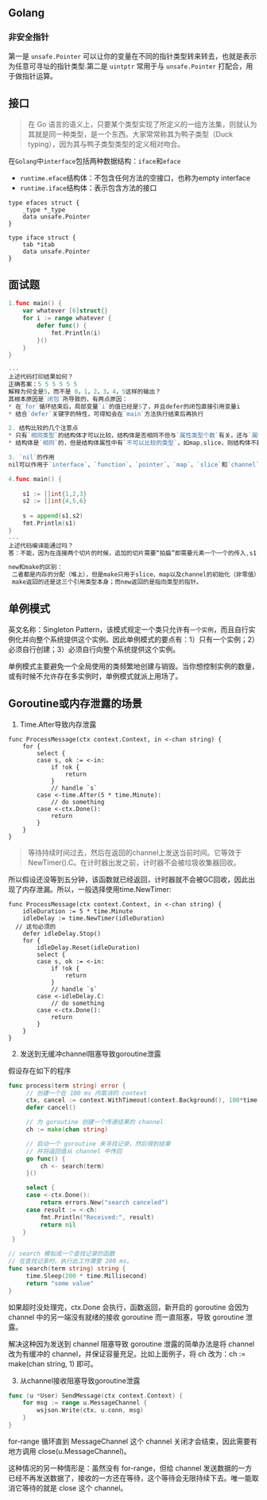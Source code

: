 ## Golang

### 非安全指针

第一是 `unsafe.Pointer` 可以让你的变量在不同的指针类型转来转去，也就是表示为任意可寻址的指针类型.第二是 `uintptr` 常用于与 `unsafe.Pointer` 打配合，用于做指针运算。



## 接口

> 在 Go 语言的语义上，只要某个类型实现了所定义的一组方法集，则就认为其就是同一种类型，是一个东西。大家常常称其为鸭子类型（Duck typing），因为其与鸭子类型类型的定义相对吻合。

在`Golang`中`interface`包括两种数据结构：`iface`和`eface`

* `runtime.eface`结构体：不包含任何方法的空接口，也称为empty interface
* `runtime.iface`结构体：表示包含方法的接口

```golang
type efaces struct {
    _type *_type
    data unsafe.Pointer
}

type iface struct {
    tab *itab
    data unsafe.Pointer
}
```



## 面试题

```go
1.func main() {
    var whatever [6]struct{}
    for i := range whatever {
        defer func() {
            fmt.Println(i)
        }()
    }
}

---
上述代码打印结果如何？
正确答案：5 5 5 5 5 5
解释为何全是5，而不是 0，1，2，3，4，5这样的输出？
其根本原因是`闭包`所导致的，有两点原因：
* 在`for`循环结束后，局部变量`i`的值已经是5了，并且defer的闭包直接引用变量i
* 结合`defer`关键字的特性，可得知会在`main`方法执行结束后再执行

2. 结构比较的几个注意点
* 只有`相同类型`的结构体才可以比较，结构体是否相同不但与`属性类型个数`有关，还与`属性顺序`相关.
* 结构体是`相同`的，但是结构体属性中有`不可以比较的类型`，如map,slice，则结构体不能用==比较.

3. `nil`的作用
nil可以作用于`interface`、`function`、`pointer`、`map`、`slice`和`channel`的`空值`，不能使用于`string`等常规数据类型

4.func main() {
    
    s1 := []int{1,2,3}
    s2 := []int{4,5,6}
    
    s = append(s1,s2)
    fmt.Println(s1)
}
---
上述代码编译能通过吗？
答：不能，因为在连接两个切片的时候，追加的切片需要“拍扁”即需要元素一个一个的传入,s1 = append(s1, s2...)

new和make的区别：
​ 二者都是内存的分配（堆上），但是make只用于slice、map以及channel的初始化（非零值）；而new用于类型的内存分配，并且内存置为零。所以在我们编写程序的时候，就可以根据自己的需要很好的选择了。
​ make返回的还是这三个引用类型本身；而new返回的是指向类型的指针。
```

## 单例模式

英文名称：Singleton Pattern，该模式规定一个类只允许有`一个实例`，而且自行实例化并向整个系统提供这个实例。因此单例模式的要点有：1）只有一个实例；2）必须自行创建；3）必须自行向整个系统提供这个实例。

单例模式主要避免一个全局使用的类频繁地创建与销毁。当你想控制实例的数量，或有时候不允许存在多实例时，单例模式就派上用场了。

## Goroutine或内存泄露的场景

1. Time.After导致内存泄露

```golang
func ProcessMessage(ctx context.Context, in <-chan string) {
	for {
		select {
		case s, ok := <-in:
			if !ok {
				return
			}
			// handle `s`
		case <-time.After(5 * time.Minute):
			// do something
		case <-ctx.Done():
			return
		}
	}
}
```

> 等待持续时间过去，然后在返回的channel上发送当前时间。它等效于NewTimer().C。在计时器出发之前，计时器不会被垃圾收集器回收。

所以假设还没等到五分钟，该函数就已经返回，计时器就不会被GC回收，因此出现了内存泄漏。所以，一般选择使用time.NewTimer:

```golang
func ProcessMessage(ctx context.Context, in <-chan string) {
	idleDuration := 5 * time.Minute
	idleDelay := time.NewTimer(idleDuration)
  // 这句必须的
	defer idleDelay.Stop()
	for {
		idleDelay.Reset(idleDuration)
		select {
		case s, ok := <-in:
			if !ok {
				return
			}
			// handle `s`
		case <-idleDelay.C:
			// do something
		case <-ctx.Done():
			return
		}
	}
}
```

2. 发送到无缓冲channel阻塞导致goroutine泄露

假设存在如下的程序

```go
func process(term string) error {
     // 创建一个在 100 ms 内取消的 context
     ctx, cancel := context.WithTimeout(context.Background(), 100*time.Millisecond)
     defer cancel()

     // 为 goroutine 创建一个传递结果的 channel
     ch := make(chan string)

     // 启动一个 goroutine 来寻找记录，然后得到结果
     // 并将返回值从 channel 中传回
     go func() {
         ch <- search(term)
     }()

     select {
     case <-ctx.Done():
         return errors.New("search canceled")
     case result := <-ch:
         fmt.Println("Received:", result)
         return nil
    }
 }

// search 模拟成一个查找记录的函数
// 在查找记录时。执行此工作需要 200 ms。
func search(term string) string {
     time.Sleep(200 * time.Millisecond)
     return "some value"
}
```

如果超时没处理完，ctx.Done 会执行，函数返回，新开启的 goroutine 会因为 channel 中的另一端没有就绪的接收 goroutine 而一直阻塞，导致 goroutine 泄露。

解决这种因为发送到 channel 阻塞导致 goroutine 泄露的简单办法是将 channel 改为有缓冲的 channel，并保证容量充足。比如上面例子，将 ch 改为：ch := make(chan string, 1) 即可。

3. 从channel接收阻塞导致goroutine泄露

```go
func (u *User) SendMessage(ctx context.Context) {
	for msg := range u.MessageChannel {
		wsjson.Write(ctx, u.conn, msg)
	}
}
```

for-range 循环直到 MessageChannel 这个 channel 关闭才会结束，因此需要有地方调用 close(u.MessageChannel)。

这种情况的另一种情形是：虽然没有 for-range，但给 channel 发送数据的一方已经不再发送数据了，接收的一方还在等待，这个等待会无限持续下去。唯一能取消它等待的就是 close 这个 channel。